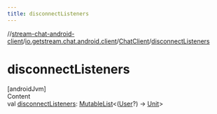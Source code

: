```yaml
---
title: disconnectListeners
---
```

//[stream-chat-android-client](../../../index.md)/[io.getstream.chat.android.client](../index.md)/[ChatClient](index.md)/[disconnectListeners](disconnectListeners.md)



# disconnectListeners  
[androidJvm]  
Content  
val [disconnectListeners](disconnectListeners.md): [MutableList](https://kotlinlang.org/api/latest/jvm/stdlib/kotlin.collections/-mutable-list/index.html)&lt;([User](../../io.getstream.chat.android.client.models/User/index.md)?) -&gt; [Unit](https://kotlinlang.org/api/latest/jvm/stdlib/kotlin/-unit/index.html)&gt;  



